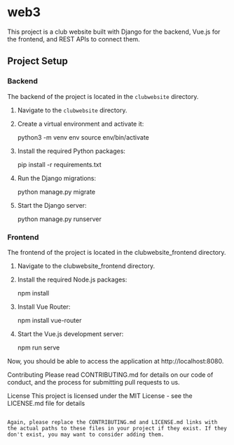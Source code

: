 # web3

This project is a club website built with Django for the backend, Vue.js for the frontend, and REST APIs to connect them.

## Project Setup

### Backend

The backend of the project is located in the `clubwebsite` directory.

1. Navigate to the `clubwebsite` directory.

2. Create a virtual environment and activate it:

    python3 -m venv env
    source env/bin/activate


3. Install the required Python packages:

    pip install -r requirements.txt

4. Run the Django migrations:

    python manage.py migrate

5. Start the Django server:
    
    python manage.py runserver


### Frontend
The frontend of the project is located in the clubwebsite_frontend directory.

1. Navigate to the clubwebsite_frontend directory.

2. Install the required Node.js packages:

    npm install

3. Install Vue Router:

    npm install vue-router

4. Start the Vue.js development server:

    npm run serve


Now, you should be able to access the application at http://localhost:8080.

Contributing
Please read CONTRIBUTING.md for details on our code of conduct, and the process for submitting pull requests to us.

License
This project is licensed under the MIT License - see the LICENSE.md file for details

```

Again, please replace the CONTRIBUTING.md and LICENSE.md links with the actual paths to these files in your project if they exist. If they don't exist, you may want to consider adding them.